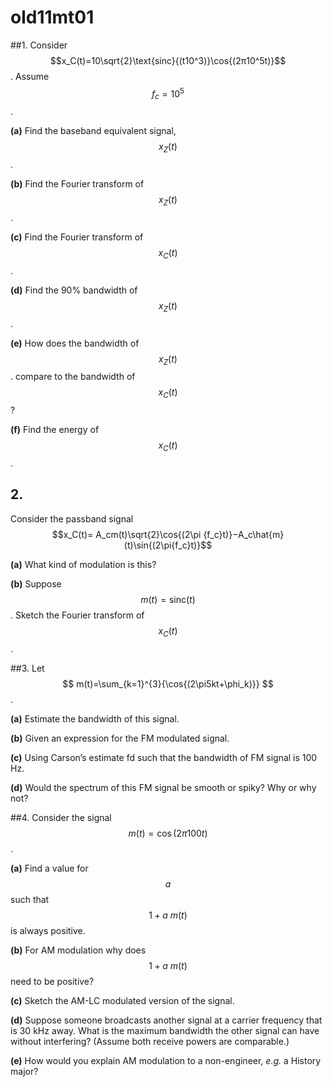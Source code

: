 # old11mt01

##1.
Consider $$x_C(t)=10\sqrt{2}\text{sinc}{(t10^3)}\cos{(2π10^5t)}$$. Assume $$f_c= 10^5$$.

**(a)** Find the baseband equivalent signal, $$x_Z(t)$$.

**(b)** Find the Fourier transform of $$x_Z(t)$$.

**(c)** Find the Fourier transform of $$x_C(t)$$.

**(d)** Find the 90% bandwidth of $$x_Z(t)$$.

**(e)** How does the bandwidth of $$x_Z(t)$$. compare to the bandwidth of $$x_C(t)$$?

**(f)** Find the energy of $$x_C(t)$$.


## 2.
Consider the passband signal $$x_C(t)= A_cm(t)\sqrt{2}\cos{(2\pi {f_c}t)}−A_c\hat{m}(t)\sin{(2\pi{f_c}t)}$$

**(a)** What kind of modulation is this?

**(b)** Suppose $$m(t)=\text{sinc}{(t)}$$. Sketch the Fourier transform of $$x_C(t)$$.


##3.
Let
$$
m(t)=\sum_{k=1}^{3}{\cos{(2\pi5kt+\phi_k)}}
$$.

**(a)** Estimate the bandwidth of this signal.

**(b)** Given an expression for the FM modulated signal.

**(c)** Using Carson’s estimate fd such that the bandwidth of FM signal is 100 Hz.

**(d)** Would the spectrum of this FM signal be smooth or spiky? Why or why not?


##4.
Consider the signal $$m(t)=\cos{(2π100t)}$$.

**(a)** Find a value for $$a$$ such that $$1+a\:m(t)$$ is always positive.

**(b)** For AM modulation why does $$1+a\:m(t)$$ need to be positive?

**(c)** Sketch the AM-LC modulated version of the signal.

**(d)** Suppose someone broadcasts another signal at a carrier frequency that is 30 kHz away. What is the maximum bandwidth the other signal can have without interfering? (Assume both receive powers are comparable.)

**(e)** How would you explain AM modulation to a non-engineer, *e.g.* a History major?

